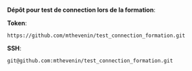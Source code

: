 **Dépôt pour test de connection lors de la formation**:

**Token**: 

```
https://github.com/mthevenin/test_connection_formation.git
```

**SSH**:
```
git@github.com:mthevenin/test_connection_formation.git
```


